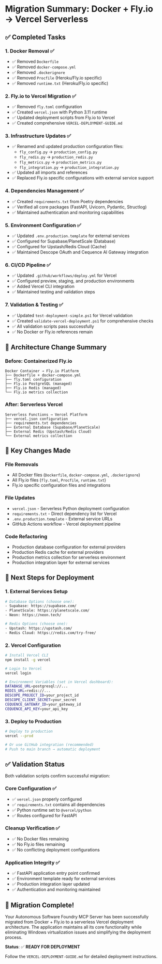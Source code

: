 # Migration Summary: Docker + Fly.io → Vercel Serverless

## ✅ Completed Tasks

### 1. **Docker Removal** ✅
- ✅ Removed `Dockerfile`
- ✅ Removed `docker-compose.yml` 
- ✅ Removed `.dockerignore`
- ✅ Removed `Procfile` (Heroku/Fly.io specific)
- ✅ Removed `runtime.txt` (Heroku/Fly.io specific)

### 2. **Fly.io to Vercel Migration** ✅
- ✅ Removed `fly.toml` configuration
- ✅ Created `vercel.json` with Python 3.11 runtime
- ✅ Updated deployment scripts from Fly.io to Vercel
- ✅ Created comprehensive `VERCEL-DEPLOYMENT-GUIDE.md`

### 3. **Infrastructure Updates** ✅
- ✅ Renamed and updated production configuration files:
  - `fly_config.py` → `production_config.py`
  - `fly_redis.py` → `production_redis.py` 
  - `fly_metrics.py` → `production_metrics.py`
  - `fly_integration.py` → `production_integration.py`
- ✅ Updated all imports and references
- ✅ Replaced Fly.io specific configurations with external service support

### 4. **Dependencies Management** ✅
- ✅ Created `requirements.txt` from Poetry dependencies
- ✅ Verified all core packages (FastAPI, Uvicorn, Pydantic, Structlog)
- ✅ Maintained authentication and monitoring capabilities

### 5. **Environment Configuration** ✅
- ✅ Updated `.env.production.template` for external services
- ✅ Configured for Supabase/PlanetScale (Database)
- ✅ Configured for Upstash/Redis Cloud (Cache)
- ✅ Maintained Descope OAuth and Cequence AI Gateway integration

### 6. **CI/CD Pipeline** ✅
- ✅ Updated `.github/workflows/deploy.yml` for Vercel
- ✅ Configured preview, staging, and production environments
- ✅ Added Vercel CLI integration
- ✅ Maintained testing and validation steps

### 7. **Validation & Testing** ✅
- ✅ Updated `test-deployment-simple.ps1` for Vercel validation
- ✅ Created `validate-vercel-deployment.ps1` for comprehensive checks
- ✅ All validation scripts pass successfully
- ✅ No Docker or Fly.io references remain

## 🎯 Architecture Change Summary

### **Before: Containerized Fly.io**
```
Docker Container → Fly.io Platform
├── Dockerfile + docker-compose.yml
├── fly.toml configuration
├── Fly.io PostgreSQL (managed)
├── Fly.io Redis (managed)
└── Fly.io metrics collection
```

### **After: Serverless Vercel**
```
Serverless Functions → Vercel Platform
├── vercel.json configuration
├── requirements.txt dependencies
├── External Database (Supabase/PlanetScale)
├── External Redis (Upstash/Redis Cloud)
└── External metrics collection
```

## 🔄 Key Changes Made

### **File Removals**
- All Docker files (`Dockerfile`, `docker-compose.yml`, `.dockerignore`)
- All Fly.io files (`fly.toml`, `Procfile`, `runtime.txt`)
- Fly.io specific configuration files and integrations

### **File Updates** 
- `vercel.json` - Serverless Python deployment configuration
- `requirements.txt` - Direct dependency list for Vercel
- `.env.production.template` - External service URLs
- GitHub Actions workflow - Vercel deployment pipeline

### **Code Refactoring**
- Production database configuration for external providers
- Production Redis cache for external providers  
- Production metrics collection for serverless environment
- Production integration layer for external services

## 🚀 Next Steps for Deployment

### **1. External Services Setup**
```bash
# Database Options (choose one):
- Supabase: https://supabase.com/
- PlanetScale: https://planetscale.com/ 
- Neon: https://neon.tech/

# Redis Options (choose one):
- Upstash: https://upstash.com/
- Redis Cloud: https://redis.com/try-free/
```

### **2. Vercel Configuration**
```bash
# Install Vercel CLI
npm install -g vercel

# Login to Vercel
vercel login

# Environment Variables (set in Vercel dashboard):
DATABASE_URL=postgresql://...
REDIS_URL=redis://...
DESCOPE_PROJECT_ID=your_project_id
DESCOPE_CLIENT_SECRET=your_secret
CEQUENCE_GATEWAY_ID=your_gateway_id
CEQUENCE_API_KEY=your_api_key
```

### **3. Deploy to Production**
```bash
# Deploy to production
vercel --prod

# Or use GitHub integration (recommended)
# Push to main branch → automatic deployment
```

## ✅ Validation Status

Both validation scripts confirm successful migration:

### **Core Configuration** ✅
- ✅ `vercel.json` properly configured
- ✅ `requirements.txt` contains all dependencies
- ✅ Python runtime set to `@vercel/python`
- ✅ Routes configured for FastAPI

### **Cleanup Verification** ✅
- ✅ No Docker files remaining
- ✅ No Fly.io files remaining  
- ✅ No conflicting deployment configurations

### **Application Integrity** ✅
- ✅ FastAPI application entry point confirmed
- ✅ Environment template ready for external services
- ✅ Production integration layer updated
- ✅ Authentication and monitoring maintained

## 🎉 Migration Complete!

Your Autonomous Software Foundry MCP Server has been successfully migrated from Docker + Fly.io to a serverless Vercel deployment architecture. The application maintains all its core functionality while eliminating Windows virtualization issues and simplifying the deployment process.

**Status**: ✅ **READY FOR DEPLOYMENT**

Follow the `VERCEL-DEPLOYMENT-GUIDE.md` for detailed deployment instructions.